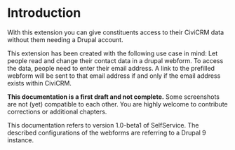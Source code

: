 # Introduction

With this extension you can give constituents access to their CiviCRM data without them needing a Drupal account.

This extension has been created with the following use case in mind: Let people read and change their contact
data in a drupal webform. To access the data, people need to enter their email address. A link to the prefilled
webform will be sent to that email address if and only if the email address exists within CiviCRM.

**This documentation is a first draft and not complete.** Some screenshots are not (yet) compatible to each other. You are highly welcome to contribute corrections or additional chapters.

This documentation refers to version 1.0-beta1 of SelfService. The described configurations of the webforms are referring to a Drupal 9 instance.
